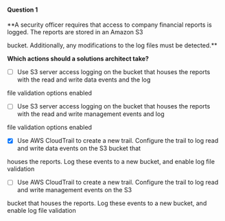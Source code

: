 #### Question  1


**A security officer requires that access to company financial reports is logged. The reports are stored in an Amazon S3

bucket. Additionally, any modifications to the log files must be detected.**


**Which actions should a solutions architect take?**


- [ ] Use S3 server access logging on the bucket that houses the reports with the read and write data events and the log

file validation options enabled


- [ ] Use S3 server access logging on the bucket that houses the reports with the read and write management events and log

file validation options enabled


- [x] Use AWS CloudTrail to create a new trail. Configure the trail to log read and write data events on the S3 bucket that

houses the reports. Log these events to a new bucket, and enable log file validation


- [ ] Use AWS CloudTrail to create a new trail. Configure the trail to log read and write management events on the S3

bucket that houses the reports. Log these events to a new bucket, and enable log file validation

